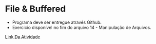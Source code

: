 # File & Buffered

- Programa deve ser entregue através Github.
- Exercicio disponível no fim do arquivo 14 - Manipulação de Arquivos.

[Link Da Atividade](https://classroom.google.com/c/NzQ5MjM1NTI2MjQ4/a/NzYzNTU4MzU1MjIx)
